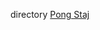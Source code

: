 <div id="dir_db18fc5b59b71647f21f3d49fd35b7b1">

</div>

<span id="dir_db18fc5b59b71647f21f3d49fd35b7b1"
label="dir_db18fc5b59b71647f21f3d49fd35b7b1"></span>

<div class="DoxyCompactItemize">

directory [Pong Staj](#dir_7f2202f332a95df5c6e50699b596c7b9)

</div>
